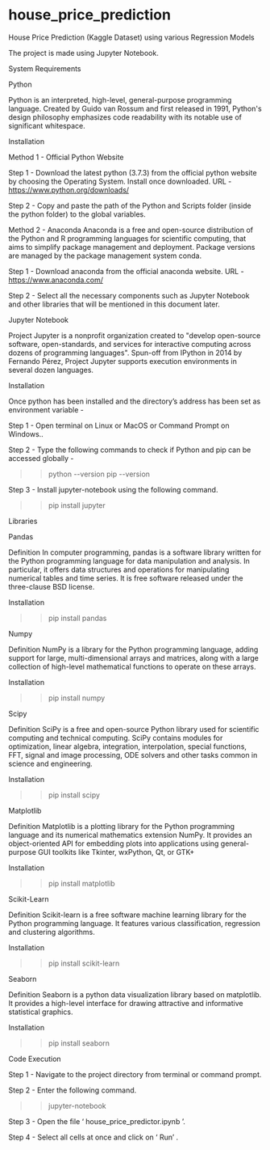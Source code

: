 # house_price_prediction
House Price Prediction (Kaggle Dataset) using various Regression Models

The project is made using Jupyter Notebook.


System Requirements

Python

Python is an interpreted, high-level, general-purpose programming language. Created by Guido
van Rossum and first released in 1991, Python's design philosophy emphasizes code
readability with its notable use of significant whitespace.

Installation

Method 1 - Official Python Website

Step 1 -
Download the latest python (3.7.3) from the official python website by choosing the Operating
System. Install once downloaded.
URL - https://www.python.org/downloads/

Step 2 -
Copy and paste the path of the Python and Scripts folder (inside the python folder) to the
global variables.

Method 2 - Anaconda
Anaconda is a free and open-source distribution of the Python and R programming languages
for scientific computing, that aims to simplify package management and deployment. Package
versions are managed by the package management system conda.

Step 1 -
Download anaconda from the official anaconda website.
URL - https://www.anaconda.com/

Step 2 -
Select all the necessary components such as Jupyter Notebook and other libraries that will be
mentioned in this document later.

Jupyter Notebook

Project Jupyter is a nonprofit organization created to "develop open-source software,
open-standards, and services for interactive computing across dozens of programming
languages". Spun-off from IPython in 2014 by Fernando Pérez, Project Jupyter supports
execution environments in several dozen languages.

Installation

Once python has been installed and the directory’s address has been set as environment
variable -

Step 1 -
Open terminal on Linux or MacOS or Command Prompt on Windows..

Step 2 -
Type the following commands to check if Python and pip can be accessed globally -
>> python --version
>> pip --version

Step 3 -
Install jupyter-notebook using the following command.
>> pip install jupyter

Libraries

Pandas

Definition
In computer programming, pandas is a software library written for the Python programming
language for data manipulation and analysis. In particular, it offers data structures and
operations for manipulating numerical tables and time series. It is free software released under
the three-clause BSD license.

Installation
>> pip install pandas

Numpy

Definition
NumPy is a library for the Python programming language, adding support for large,
multi-dimensional arrays and matrices, along with a large collection of high-level mathematical
functions to operate on these arrays.

Installation
>> pip install numpy

Scipy

Definition
SciPy is a free and open-source Python library used for scientific computing and technical
computing. SciPy contains modules for optimization, linear algebra, integration, interpolation,
special functions, FFT, signal and image processing, ODE solvers and other tasks common in
science and engineering.

Installation
>> pip install scipy

Matplotlib

Definition
Matplotlib is a plotting library for the Python programming language and its numerical
mathematics extension NumPy. It provides an object-oriented API for embedding plots into
applications using general-purpose GUI toolkits like Tkinter, wxPython, Qt, or GTK+

Installation
>> pip install matplotlib

Scikit-Learn

Definition
Scikit-learn is a free software machine learning library for the Python programming language. It
features various classification, regression and clustering algorithms.

Installation
>> pip install scikit-learn

Seaborn

Definition
Seaborn is a python data visualization library based on matplotlib. It provides a high-level
interface for drawing attractive and informative statistical graphics.

Installation
>> pip install seaborn

Code Execution

Step 1 -
Navigate to the project directory from terminal or command prompt.

Step 2 -
Enter the following command.
>> jupyter-notebook

Step 3 -
Open the file ‘ house_price_predictor.ipynb ’.

Step 4 -
Select all cells at once and click on ‘ Run’ .
